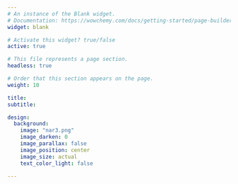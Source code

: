 ```yaml
---
# An instance of the Blank widget.
# Documentation: https://wowchemy.com/docs/getting-started/page-builder/
widget: blank

# Activate this widget? true/false
active: true

# This file represents a page section.
headless: true

# Order that this section appears on the page.
weight: 10

title: 
subtitle:

design:
  background:
    image: "nar3.png"
    image_darken: 0
    image_parallax: false
    image_position: center
    image_size: actual
    text_color_light: false
    
---
```


